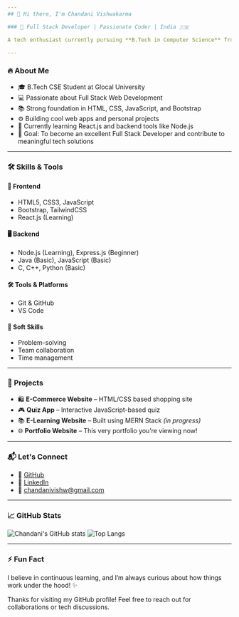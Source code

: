 ```yaml
---
## 👋 Hi there, I'm Chandani Vishwakarma

### 🚀 Full Stack Developer | Passionate Coder | India 🇮🇳

A tech enthusiast currently pursuing **B.Tech in Computer Science** from Glocal University. I enjoy crafting clean, responsive, and user-centric applications that solve real-world problems. I specialize in front-end technologies with growing backend exposure and always seek opportunities to learn and build.

---
```


### 🔥 About Me

* 🎓 B.Tech CSE Student at Glocal University
* 💻 Passionate about Full Stack Web Development
* 📚 Strong foundation in HTML, CSS, JavaScript, and Bootstrap
* ⚙️ Building cool web apps and personal projects
* 🌱 Currently learning React.js and backend tools like Node.js
* 🎯 Goal: To become an excellent Full Stack Developer and contribute to meaningful tech solutions

---

### 🛠️ Skills & Tools

#### 🧩 **Frontend**

* HTML5, CSS3, JavaScript
* Bootstrap, TailwindCSS
* React.js (Learning)

#### 🖥️ **Backend**

* Node.js (Learning), Express.js (Beginner)
* Java (Basic), JavaScript (Basic)
* C, C++, Python (Basic)

#### 🛠️ **Tools & Platforms**

* Git & GitHub
* VS Code

#### 🤝 **Soft Skills**

* Problem-solving
* Team collaboration
* Time management

---

### 💼 Projects

* 🛍️ **E-Commerce Website** – HTML/CSS based shopping site
* 🎮 **Quiz App** – Interactive JavaScript-based quiz
* 📚 **E-Learning Website** – Built using MERN Stack *(in progress)*
* 🌐 **Portfolio Website** – This very portfolio you’re viewing now!

---

### 📬 Let's Connect

* 🔗 [GitHub](https://github.com/chandanivishw)
* 🔗 [LinkedIn](https://www.linkedin.com/in/chandani-vishwakarma-650b34257)
* 📧 [chandanivishw@gmail.com](mailto:vishwakarmachandani400@gmail.com)

---

### 📈 GitHub Stats

![Chandani's GitHub stats](https://github-readme-stats.vercel.app/api?username=chandanivishw\&show_icons=true\&theme=radical)
![Top Langs](https://github-readme-stats.vercel.app/api/top-langs/?username=chandanivishw\&layout=compact\&theme=radical)

---

### ⚡ Fun Fact

 I believe in continuous learning, and I’m always curious about how things work under the hood! ✨
 
 Thanks for visiting my GitHub profile! Feel free to reach out for collaborations or tech discussions.
 



